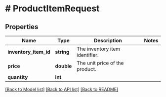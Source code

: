 # # ProductItemRequest

## Properties

Name | Type | Description | Notes
------------ | ------------- | ------------- | -------------
**inventory_item_id** | **string** | The inventory item identifier. | 
**price** | **double** | The unit price of the product. | 
**quantity** | **int** |  | 

[[Back to Model list]](../../README.md#documentation-for-models) [[Back to API list]](../../README.md#documentation-for-api-endpoints) [[Back to README]](../../README.md)


